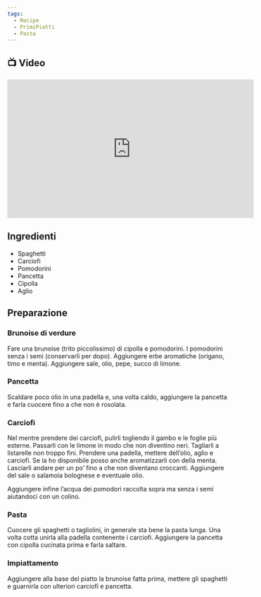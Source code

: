 ```yaml
---
tags:
  - Recipe
  - PrimiPiatti
  - Pasta
---
```



## 📺 Video

<div class="iframe-container">
  <iframe width="560" height="315" src="https://www.youtube.com/embed/hBISM7fQTjI" title="YouTube video player" frameborder="0" allow="accelerometer; autoplay; clipboard-write; encrypted-media; gyroscope; picture-in-picture" allowfullscreen></iframe>
</div>

## Ingredienti

-   Spaghetti
-   Carciofi
-   Pomodorini
-   Pancetta
-   Cipolla
-   Aglio

## Preparazione

### Brunoise di verdure

Fare una brunoise (trito piccolissimo) di cipolla e pomodorini. I pomodorini senza i semi (conservarli per dopo). Aggiungere erbe aromatiche (origano, timo e menta). Aggiungere sale, olio, pepe, succo di limone.

### Pancetta

Scaldare poco olio in una padella e, una volta caldo, aggiungere la pancetta e farla cuocere fino a che non è rosolata.

### Carciofi

Nel mentre prendere dei carciofi, pulirli togliendo il gambo e le foglie più esterne. Passarli con le limone in modo che non diventino neri. Tagliarli a listarelle non troppo fini. Prendere una padella, mettere dell’olio, aglio e carciofi. Se la ho disponibile posso anche aromatizzarli con della menta. Lasciarli andare per un po’ fino a che non diventano croccanti. Aggiungere del sale o salamoia bolognese e eventuale olio.

Aggiungere infine l’acqua dei pomodori raccolta sopra ma senza i semi aiutandoci con un colino.

### Pasta

Cuocere gli spaghetti o tagliolini, in generale sta bene la pasta lunga. Una volta cotta unirla alla padella contenente i carciofi. Aggiungere la pancetta con cipolla cucinata prima e farla saltare.

### Impiattamento

Aggiungere alla base del piatto la brunoise fatta prima, mettere gli spaghetti e guarnirla con ulteriori carciofi e pancetta.